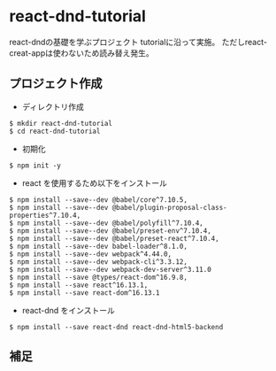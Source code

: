 # react-dnd-tutorial
react-dndの基礎を学ぶプロジェクト
tutorialに沿って実施。
ただしreact-creat-appは使わないため読み替え発生。

## プロジェクト作成
- ディレクトリ作成
```
$ mkdir react-dnd-tutorial
$ cd react-dnd-tutorial
```
- 初期化
```
$ npm init -y
```

- react を使用するため以下をインストール

```
$ npm install --save--dev @babel/core^7.10.5,
$ npm install --save--dev @babel/plugin-proposal-class-properties^7.10.4,
$ npm install --save--dev @babel/polyfill^7.10.4,
$ npm install --save--dev @babel/preset-env^7.10.4,
$ npm install --save--dev @babel/preset-react^7.10.4,
$ npm install --save--dev babel-loader^8.1.0,
$ npm install --save--dev webpack^4.44.0,
$ npm install --save--dev webpack-cli^3.3.12,
$ npm install --save--dev webpack-dev-server^3.11.0
$ npm install --save @types/react-dom^16.9.8,
$ npm install --save react^16.13.1,
$ npm install --save react-dom^16.13.1
```

- react-dnd をインストール

```
$ npm install --save react-dnd react-dnd-html5-backend
```

## 補足
